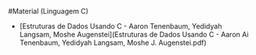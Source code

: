 #Material (Linguagem C)

+ [Estruturas de Dados Usando C - Aaron Tenenbaum, Yedidyah Langsam, Moshe Augenstei](Estruturas de Dados Usando C - Aaron Ai Tenenbaum, Yedidyah Langsam, Moshe J. Augenstei.pdf)
